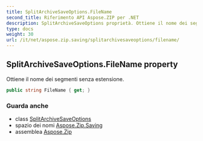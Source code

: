 ```yaml
---
title: SplitArchiveSaveOptions.FileName
second_title: Riferimento API Aspose.ZIP per .NET
description: SplitArchiveSaveOptions proprietà. Ottiene il nome dei segmenti senza estensione.
type: docs
weight: 30
url: /it/net/aspose.zip.saving/splitarchivesaveoptions/filename/
---
```

## SplitArchiveSaveOptions.FileName property

Ottiene il nome dei segmenti senza estensione.

```csharp
public string FileName { get; }
```

### Guarda anche

* class [SplitArchiveSaveOptions](../)
* spazio dei nomi [Aspose.Zip.Saving](../../splitarchivesaveoptions/)
* assemblea [Aspose.Zip](../../../)


